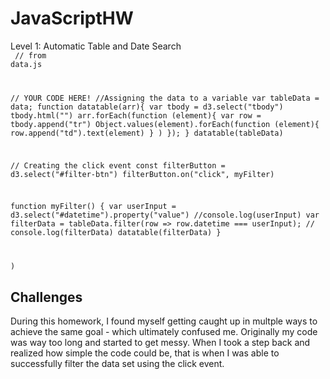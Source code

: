 # JavaScriptHW

Level 1: Automatic Table and Date Search <BR>
<CODE>
// from data.js

// YOUR CODE HERE!
//Assigning the data to a variable
var tableData = data; 
function datatable(arr){ 
    var tbody = d3.select("tbody") 
    tbody.html("")
    arr.forEach(function (element){ 
        var row = tbody.append("tr") 
    Object.values(element).forEach(function (element){ 
        row.append("td").text(element) }
            ) 
        }); 
    } 
    datatable(tableData)

// Creating the click event
const filterButton = d3.select("#filter-btn")
filterButton.on("click", myFilter)

function myFilter() {
  var userInput = d3.select("#datetime").property("value")
  //console.log(userInput)
  var filterData = tableData.filter(row => row.datetime === userInput);
 // console.log(filterData)
 datatable(filterData)
}

)</CODE>


<h2>Challenges</h2>
<body>During this homework, I found myself getting caught up in multple ways to achieve the same goal - which ultimately confused me. Originally my code was way too long and started to get messy. When I took a step back and realized how simple the code could be, that is when I was able to successfully filter the data set using the click event. </body>

